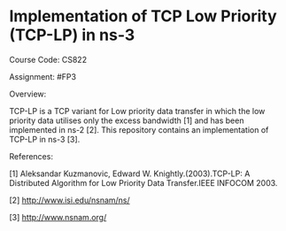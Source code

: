 # Implementation of TCP Low Priority (TCP-LP) in ns-3

Course Code: CS822

Assignment: #FP3

Overview:

TCP-LP is a TCP variant for Low priority data transfer in which the low priority data utilises only the excess bandwidth [1] and has been implemented in ns-2 [2]. This repository contains an implementation of TCP-LP in ns-3 [3].

References:

[1] Aleksandar Kuzmanovic, Edward W. Knightly.(2003).TCP-LP: A Distributed Algorithm for Low Priority
Data Transfer.IEEE INFOCOM 2003.

[2] http://www.isi.edu/nsnam/ns/

[3] http://www.nsnam.org/
